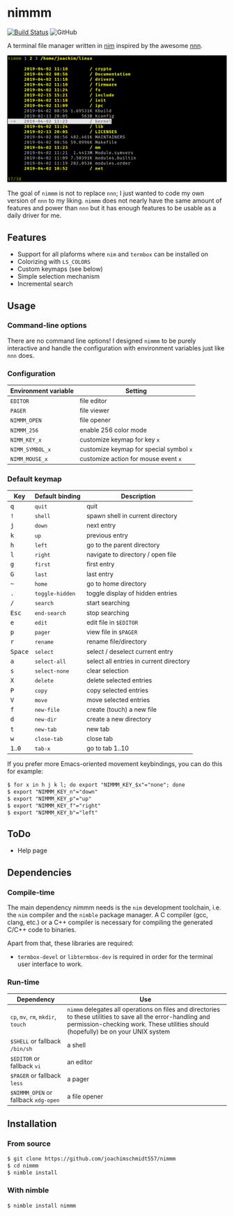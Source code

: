 # nimmm

[![Build Status](https://travis-ci.org/joachimschmidt557/nimmm.svg?branch=master)](https://travis-ci.org/joachimschmidt557/nimmm)
![GitHub](https://img.shields.io/github/license/joachimschmidt557/nimmm.svg)

A terminal file manager written in [nim](https://nim-lang.org/)
inspired by the awesome [nnn](https://github.com/jarun/nnn). 

![screenshot of nimmm](screenshot.png "nimmm in action")

The goal of `nimmm` is not to replace `nnn`; I just wanted to code my own
version of `nnn` to my liking. `nimmm` does not nearly have the same amount of
features and power than `nnn` but it has enough features to be usable as a daily
driver for me.

## Features

* Support for all plaforms where `nim` and `termbox` can be installed on
* Colorizing with `LS_COLORS`
* Custom keymaps (see below)
* Simple selection mechanism
* Incremental search

## Usage

### Command-line options

There are no command line options! I designed `nimmm` to be purely interactive
and handle the configuration with environment variables just like `nnn` does.

### Configuration

| Environment variable | Setting |
| --- | --- |
| `EDITOR` | file editor |
| `PAGER` | file viewer |
| `NIMMM_OPEN` | file opener |
| `NIMMM_256` | enable 256 color mode |
| `NIMM_KEY_x` | customize keymap for key `x` |
| `NIMM_SYMBOL_x` | customize keymap for special symbol `x` |
| `NIMM_MOUSE_x` | customize action for mouse event `x` |

### Default keymap

| Key | Default binding | Description |
| --- | --- | --- |
| <kbd>q</kbd> | `quit` | quit |
| <kbd>!</kbd> | `shell` | spawn shell in current directory |
| <kbd>j</kbd> | `down` | next entry |
| <kbd>k</kbd> | `up` | previous entry |
| <kbd>h</kbd> | `left` | go to the parent directory |
| <kbd>l</kbd> | `right` | navigate to directory / open file |
| <kbd>g</kbd> | `first` | first entry |
| <kbd>G</kbd> | `last` | last entry |
| <kbd>~</kbd> | `home` | go to home directory |
| <kbd>.</kbd> | `toggle-hidden` | toggle display of hidden entries |
| <kbd>/</kbd> | `search` | start searching |
| <kbd>Esc</kbd> | `end-search` | stop searching |
| <kbd>e</kbd> | `edit` | edit file in `$EDITOR` |
| <kbd>p</kbd> | `pager` | view file in `$PAGER` |
| <kbd>r</kbd> | `rename` | rename file/directory |
| <kbd>Space</kbd> | `select` | select / deselect current entry |
| <kbd>a</kbd> | `select-all` | select all entries in current directory |
| <kbd>s</kbd> | `select-none` | clear selection |
| <kbd>X</kbd> | `delete` | delete selected entries |
| <kbd>P</kbd> | `copy` | copy selected entries |
| <kbd>V</kbd> | `move` | move selected entries |
| <kbd>f</kbd> | `new-file` | create (touch) a new file |
| <kbd>d</kbd> | `new-dir` | create a new directory |
| <kbd>t</kbd> | `new-tab` | new tab |
| <kbd>w</kbd> | `close-tab` | close tab |
| <kbd>1</kbd>..<kbd>0</kbd> | `tab-x` | go to tab 1..10 |

If you prefer more Emacs-oriented movement keybindings, you can do this for
example:

``` shell
$ for x in h j k l; do export "NIMMM_KEY_$x"="none"; done
$ export "NIMMM_KEY_n"="down"
$ export "NIMMM_KEY_p"="up"
$ export "NIMMM_KEY_f"="right"
$ export "NIMMM_KEY_b"="left"
```

## ToDo

* Help page

## Dependencies

### Compile-time

The main dependency nimmm needs is the `nim` development toolchain, i.e. the
`nim` compiler and the `nimble` package manager. A C compiler (gcc, clang, etc.)
or a C++ compiler is necessary for compiling the generated C/C++ code to
binaries.

Apart from that, these libraries are required:

* `termbox-devel` or `libtermbox-dev` is required in order
for the terminal user interface to work.

### Run-time

| Dependency | Use |
| --- | --- |
| `cp`, `mv`, `rm`, `mkdir`, `touch` | `nimmm` delegates all operations on files and directories to these utilities to save all the error-handling and permission-checking work. These utilities should (hopefully) be on your UNIX system |
| `$SHELL` or fallback `/bin/sh` | a shell |
| `$EDITOR` or fallback `vi` | an editor |
| `$PAGER` or fallback `less` | a pager |
| `$NIMMM_OPEN` or fallback `xdg-open` | a file opener |

## Installation

### From source

```shell
$ git clone https://github.com/joachimschmidt557/nimmm
$ cd nimmm
$ nimble install
```

### With nimble

```shell
$ nimble install nimmm
```
